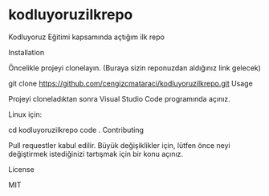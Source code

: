 # kodluyoruzilkrepo
Kodluyoruz Eğitimi kapsamında açtığım ilk repo

Installation

Öncelikle projeyi clonelayın. (Buraya sizin reponuzdan aldığınız link gelecek)

git clone https://github.com/cengizcmataraci/kodluyoruzilkrepo.git
Usage

Projeyi cloneladıktan sonra Visual Studio Code programında açınız.

Linux için:

cd kodluyoruzilkrepo
code .
Contributing

Pull requestler kabul edilir. Büyük değişiklikler için, lütfen önce neyi değiştirmek istediğinizi tartışmak için bir konu açınız.

License

MIT
